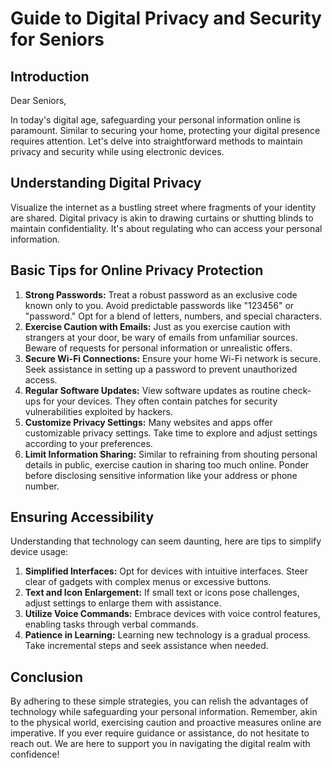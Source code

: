 # Guide to Digital Privacy and Security for Seniors

## Introduction
Dear Seniors,

In today's digital age, safeguarding your personal information online is paramount. Similar to securing your home, protecting your digital presence requires attention. Let's delve into straightforward methods to maintain privacy and security while using electronic devices.

## Understanding Digital Privacy
Visualize the internet as a bustling street where fragments of your identity are shared. Digital privacy is akin to drawing curtains or shutting blinds to maintain confidentiality. It's about regulating who can access your personal information.

## Basic Tips for Online Privacy Protection
1. **Strong Passwords:** Treat a robust password as an exclusive code known only to you. Avoid predictable passwords like "123456" or "password." Opt for a blend of letters, numbers, and special characters.
2. **Exercise Caution with Emails:** Just as you exercise caution with strangers at your door, be wary of emails from unfamiliar sources. Beware of requests for personal information or unrealistic offers.
3. **Secure Wi-Fi Connections:** Ensure your home Wi-Fi network is secure. Seek assistance in setting up a password to prevent unauthorized access.
4. **Regular Software Updates:** View software updates as routine check-ups for your devices. They often contain patches for security vulnerabilities exploited by hackers.
5. **Customize Privacy Settings:** Many websites and apps offer customizable privacy settings. Take time to explore and adjust settings according to your preferences.
6. **Limit Information Sharing:** Similar to refraining from shouting personal details in public, exercise caution in sharing too much online. Ponder before disclosing sensitive information like your address or phone number.

## Ensuring Accessibility
Understanding that technology can seem daunting, here are tips to simplify device usage:
1. **Simplified Interfaces:** Opt for devices with intuitive interfaces. Steer clear of gadgets with complex menus or excessive buttons.
2. **Text and Icon Enlargement:** If small text or icons pose challenges, adjust settings to enlarge them with assistance.
3. **Utilize Voice Commands:** Embrace devices with voice control features, enabling tasks through verbal commands.
4. **Patience in Learning:** Learning new technology is a gradual process. Take incremental steps and seek assistance when needed.

## Conclusion
By adhering to these simple strategies, you can relish the advantages of technology while safeguarding your personal information. Remember, akin to the physical world, exercising caution and proactive measures online are imperative. If you ever require guidance or assistance, do not hesitate to reach out. We are here to support you in navigating the digital realm with confidence!
